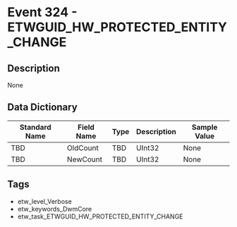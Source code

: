 # Event 324 - ETWGUID_HW_PROTECTED_ENTITY_CHANGE

## Description
None

## Data Dictionary
|Standard Name|Field Name|Type|Description|Sample Value|
|---|---|---|---|---|
|TBD|OldCount|TBD|UInt32|None|None|
|TBD|NewCount|TBD|UInt32|None|None|

## Tags
* etw_level_Verbose
* etw_keywords_DwmCore
* etw_task_ETWGUID_HW_PROTECTED_ENTITY_CHANGE